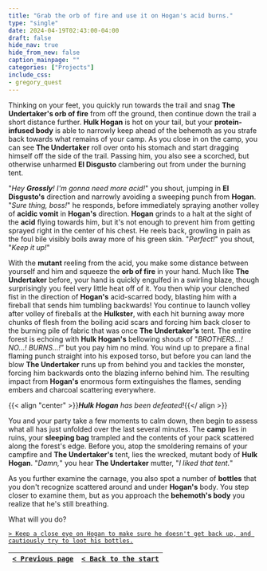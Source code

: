 ```yaml
---
title: "Grab the orb of fire and use it on Hogan's acid burns."
type: "single"
date: 2024-04-19T02:43:00-04:00
draft: false
hide_nav: true
hide_from_new: false
caption_mainpage: ""
categories: ["Projects"]
include_css:
- gregory_quest
---
```


Thinking on your feet, you quickly run towards the trail and snag **The Undertaker's orb of fire** from off the ground, then continue down the trail a short distance further. **Hulk Hogan** is hot on your tail, but your **protein-infused body** is able to narrowly keep ahead of the behemoth as you strafe back towards what remains of your camp. As you close in on the camp, you can see **The Undertaker** roll over onto his stomach and start dragging himself off the side of the trail. Passing him, you also see a scorched, but otherwise unharmed **El Disgusto** clambering out from under the burning tent.

"*Hey **Grossly**! I'm gonna need more acid!*" you shout, jumping in **El Disgusto's** direction and narrowly avoiding a sweeping punch from **Hogan**. "*Sure thing, boss!*" he responds, before immediately spraying another volley of **acidic vomit** in **Hogan's** direction. **Hogan** grinds to a halt at the sight of the **acid** flying towards him, but it's not enough to prevent him from getting sprayed right in the center of his chest. He reels back, growling in pain as the foul bile visibly boils away more of his green skin. "*Perfect!*" you shout, "*Keep it up!*"

With the **mutant** reeling from the acid, you make some distance between yourself and him and squeeze the **orb of fire** in your hand. Much like **The Undertaker** before, your hand is quickly engulfed in a swirling blaze, though surprisingly you feel very little heat off of it. You then whip your clenched fist in the direction of **Hogan's** acid-scarred body, blasting him with a fireball that sends him tumbling backwards! You continue to launch volley after volley of fireballs at the **Hulkster**, with each hit burning away more chunks of flesh from the boiling acid scars and forcing him back closer to the burning pile of fabric that was once **The Undertaker's** tent. The entire forest is echoing with **Hulk Hogan's** bellowing shouts of "*BROTHERS...! NO...! BURNS...!*” but you pay him no mind. You wind up to prepare a final flaming punch straight into his exposed torso, but before you can land the blow **The Undertaker** runs up from behind you and tackles the monster, forcing him backwards onto the blazing inferno behind him. The resulting impact from **Hogan's** enormous form extinguishes the flames, sending embers and charcoal scattering everywhere.

{{< align "center" >}}***Hulk Hogan** has been defeated!*{{</ align >}} 

You and your party take a few moments to calm down, then begin to assess what all has just unfolded over the last several minutes. The **camp** lies in ruins, your **sleeping bag** trampled and the contents of your pack scattered along the forest's edge. Before you, atop the smoldering remains of your campfire and **The Undertaker's** tent, lies the wrecked, mutant body of **Hulk Hogan**. "*Damn,*" you hear **The Undertaker** mutter, "*I liked that tent.*" 

As you further examine the carnage, you also spot a number of **bottles** that you don't recognize scattered around and under **Hogan's** body. You step closer to examine them, but as you approach the **behemoth's body** you realize that he's still breathing.

What will you do?

[``> Keep a close eye on Hogan to make sure he doesn't get back up, and cautiously try to loot his bottles.``](../105)

|[``< Previous page``](../103)|[``< Back to the start``](../)|
|---|---|